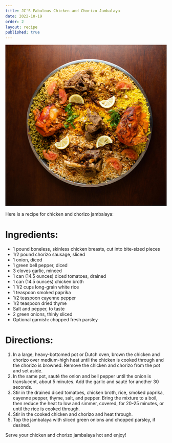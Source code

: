 ```yaml
---
title: JC'S Fabulous Chicken and Chorizo Jambalaya
date: 2022-10-19
order: 2
layout: recipe
published: true
---
```

![Fabulous Chicken and Chorizo Jambalaya](../uploads/pexels-murtada-mustafa-7426867.jpg "Photo by Jeremy Christopher")

Here is a recipe for chicken and chorizo jambalaya:

# Ingredients:

* 1 pound boneless, skinless chicken breasts, cut into bite-sized pieces
* 1/2 pound chorizo sausage, sliced
* 1 onion, diced
* 1 green bell pepper, diced
* 3 cloves garlic, minced
* 1 can (14.5 ounces) diced tomatoes, drained
* 1 can (14.5 ounces) chicken broth
* 1 1/2 cups long-grain white rice
* 1 teaspoon smoked paprika
* 1/2 teaspoon cayenne pepper
* 1/2 teaspoon dried thyme
* Salt and pepper, to taste
* 2 green onions, thinly sliced
* Optional garnish: chopped fresh parsley

# **Directions:**

1. In a large, heavy-bottomed pot or Dutch oven, brown the chicken and chorizo over medium-high heat until the chicken is cooked through and the chorizo is browned. Remove the chicken and chorizo from the pot and set aside.
2. In the same pot, sauté the onion and bell pepper until the onion is translucent, about 5 minutes. Add the garlic and sauté for another 30 seconds.
3. Stir in the drained diced tomatoes, chicken broth, rice, smoked paprika, cayenne pepper, thyme, salt, and pepper. Bring the mixture to a boil, then reduce the heat to low and simmer, covered, for 20-25 minutes, or until the rice is cooked through.
4. Stir in the cooked chicken and chorizo and heat through.
5. Top the jambalaya with sliced green onions and chopped parsley, if desired.

Serve your chicken and chorizo jambalaya hot and enjoy!
